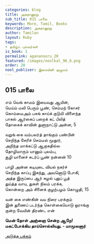 ```yaml
---
categories: blog
title: அகநானூறு
sub_title: 015 பாலை
keywords: More, Tamil, Books
description: அகநானூறு
author: Tamilan
layout: Ruby
tags:
- தமிழ்ப் புலவர்கள்
is_book: 1
permalink: agananooru_20
featured: /images/noolkal_96_6.png
order: 20
nool_publiser: இசையினி குழுமம்
---
```



## 015 பாலை

எம் வெங் காமம் இயைவது ஆயின்,  
மெய்ம் மலி பெரும் பூண், செம்மற் கோசர்  
கொம்மைஅம் பசுங் காய்க் குடுமி விளைந்த  
பாகல் ஆர்கைப் பறைக் கட் பீலித்  
தோகைக் காவின் துளுநாட்டு அன்ன, 5

வறுங் கை வம்பலர்த் தாங்கும் பண்பின்  
செறிந்த சேரிச் செம்மல் மூதூர்,  
அறிந்த மாக்கட்டு ஆகுகதில்ல  
தோழிமாரும் யானும் புலம்ப,  
சூழி யானைச் சுடர்ப் பூண் நன்னன் 10

பாழி அன்ன கடியுடை வியல் நகர்ச்  
செறிந்த காப்பு இகந்து, அவனொடு போகி,  
அத்த இருப்பை ஆர் கழல் புதுப் பூத்  
துய்த்த வாய, துகள் நிலம் பரக்க,  
கொன்றை அம் சினைக் குழற்பழம் கொழுதி, 15

வன் கை எண்கின் வய நிரை பரக்கும்  
இன் துணைப் படர்ந்த கொள்கையொடு ஒராங்கு  
குன்ற வேயின் திரண்ட என்

**மென் தோள் அஞ்ஞை சென்ற ஆறே!  
மகட்போக்கிய தாய்சொல்லியது. - மாமூலனார்**

[அடுத்த பக்கம்](agananooru_21)